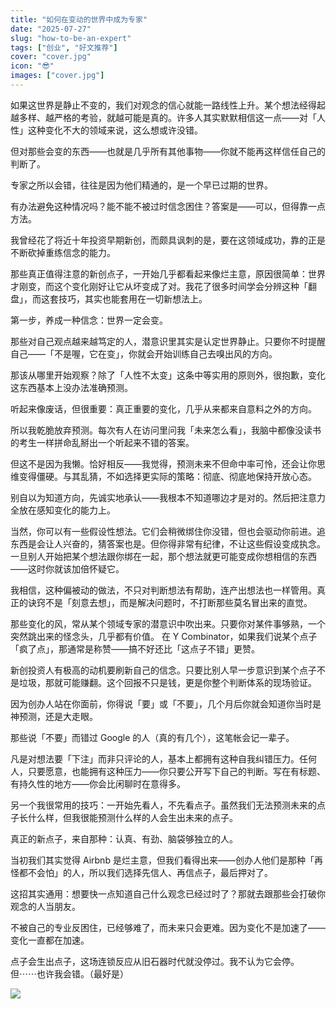 ```yaml
---
title: "如何在变动的世界中成为专家"
date: "2025-07-27"
slug: "how-to-be-an-expert"
tags: ["创业", "好文推荐"]
cover: "cover.jpg"
icon: "😎"
images: ["cover.jpg"]
---
```

如果这世界是静止不变的，我们对观念的信心就能一路线性上升。某个想法经得起越多样、越严格的考验，就越可能是真的。许多人其实默默相信这一点——对「人性」这种变化不大的领域来说，这么想或许没错。



但对那些会变的东西——也就是几乎所有其他事物——你就不能再这样信任自己的判断了。



专家之所以会错，往往是因为他们精通的，是一个早已过期的世界。



有办法避免这种情况吗？能不能不被过时信念困住？答案是——可以，但得靠一点方法。



我曾经花了将近十年投资早期新创，而颇具讽刺的是，要在这领域成功，靠的正是不断砍掉重练信念的能力。



那些真正值得注意的新创点子，一开始几乎都看起来像烂主意，原因很简单：世界才刚变，而这个变化刚好让它从坏变成了对。我花了很多时间学会分辨这种「翻盘」，而这套技巧，其实也能套用在一切新想法上。



第一步，养成一种信念：世界一定会变。



那些对自己观点越来越笃定的人，潜意识里其实是认定世界静止。只要你不时提醒自己——「不是喔，它在变」，你就会开始训练自己去嗅出风的方向。



那该从哪里开始观察？除了「人性不太变」这条中等实用的原则外，很抱歉，变化这东西基本上没办法准确预测。



听起来像废话，但很重要：真正重要的变化，几乎从来都来自意料之外的方向。



所以我乾脆放弃预测。每次有人在访问里问我「未来怎么看」，我脑中都像没读书的考生一样拼命乱掰出一个听起来不错的答案。



但这不是因为我懒。恰好相反——我觉得，预测未来不但命中率可怜，还会让你思维变得僵硬。与其乱猜，不如选择更实际的策略：彻底、彻底地保持开放心态。



别自以为知道方向，先诚实地承认——我根本不知道哪边才是对的。然后把注意力全放在感知变化的能力上。



当然，你可以有一些假设性想法。它们会稍微绑住你没错，但也会驱动你前进。追东西是会让人兴奋的，猜答案也是。但你得非常有纪律，不让这些假设变成执念。
一旦别人开始把某个想法跟你绑在一起，那个想法就更可能变成你想相信的东西——这时你就该加倍怀疑它。



我相信，这种偏被动的做法，不只对判断想法有帮助，连产出想法也一样管用。真正的诀窍不是「刻意去想」，而是解决问题时，不打断那些莫名冒出来的直觉。



那些变化的风，常从某个领域专家的潜意识中吹出来。只要你对某件事够熟，一个突然跳出来的怪念头，几乎都有价值。
在 Y Combinator，如果我们说某个点子「疯了点」，那通常是称赞——搞不好还比「这点子不错」更赞。



新创投资人有极高的动机要刷新自己的信念。只要比别人早一步意识到某个点子不是垃圾，那就可能赚翻。这个回报不只是钱，更是你整个判断体系的现场验证。



因为创办人站在你面前，你得说「要」或「不要」，几个月后你就会知道你当时是神预测，还是大走眼。



那些说「不要」而错过 Google 的人（真的有几个），这笔帐会记一辈子。



凡是对想法要「下注」而非只评论的人，基本上都拥有这种自我纠错压力。任何人，只要愿意，也能拥有这种压力——你只要公开写下自己的判断。写在有标题、有持久性的地方——你会比闲聊时在意得多。



另一个我很常用的技巧：一开始先看人，不先看点子。虽然我们无法预测未来的点子长什么样，但我很能预测什么样的人会生出未来的点子。



真正的新点子，来自那种：认真、有劲、脑袋够独立的人。



当初我们其实觉得 Airbnb 是烂主意，但我们看得出来——创办人他们是那种「再怪都不会怕」的人，所以我们选择先信人、再信点子，最后押对了。



这招其实通用：想要快一点知道自己什么观念已经过时了？那就去跟那些会打破你观念的人当朋友。



不被自己的专业反困住，已经够难了，而未来只会更难。因为变化不是加速了——变化一直都在加速。



点子会生出点子，这场连锁反应从旧石器时代就没停过。我不认为它会停。
但⋯⋯也许我会错。（最好是）




![](https://prod-files-secure.s3.us-west-2.amazonaws.com/112d0858-5090-4d34-a606-b75eb8d65fd2/46476355-9cf3-4e99-9b7a-3531bc426380/1000202064.png?X-Amz-Algorithm=AWS4-HMAC-SHA256&X-Amz-Content-Sha256=UNSIGNED-PAYLOAD&X-Amz-Credential=ASIAZI2LB466RVBVVV7Q%2F20250903%2Fus-west-2%2Fs3%2Faws4_request&X-Amz-Date=20250903T221118Z&X-Amz-Expires=3600&X-Amz-Security-Token=IQoJb3JpZ2luX2VjEOb%2F%2F%2F%2F%2F%2F%2F%2F%2F%2FwEaCXVzLXdlc3QtMiJIMEYCIQDIxxt4Hz%2F6YlR6%2FwGphkz5%2BcIMwjOLnK%2BTDAnNmCiWTwIhAL2Dgb77E%2FddBp54rcyqos1gzbioaRcyCqgCTVpIASflKv8DCE8QABoMNjM3NDIzMTgzODA1IgwtCca68FvLobVKTG4q3AN0rgLyD9Sw%2Bmn1dE2xKtp%2FQuMd%2BD0PlAdDP43fuZRZf8TwLqLRT8oiZ7bb%2B3ga0p6aHLYS3hACdqju84SEQEmZtEaXJFRa1iM8jvoS%2FlKUbUsTbt5rXFvprPpKrdZVkJkR87aI0GnlRnw6rBOovrX5qyLLEY88VFO7kOv%2B9q0%2BY96Duw6b8ueshL%2F8Xtyaj5CBkeYhnIn%2FI09IWWHmbJwE7CQVG1g2gcj9QAX9bHo0n%2FLrlXmuIt7g%2B2oDEXE2BYw0PmqEpuaZTMfpYCTmV0eUcqbO%2FaACyVF9RHZBlKWYWHJ9SY%2FlGFtZY%2BbpApncKtFhz4ibVNAjLigf2q%2BxVfdH84gWATB4bqXGgRFMBOfMf55xmG5PBd6qLhql6IMDN6og29sPQT3kiOzqToFXWX2gnysJQzAskjb4KNIqVmsduf0STutnkaGx%2FJFUdMTVI4Khosu4VymZZz2H1XmzC8sBRFevThtac7kPdTP7w8w3Xxrw8e1IjpCPrTq%2Be6T5cBfmPF14hqp34o8eBaTY7XV0D2aHRFA9IyJeDV25xeXOkq5zQr1GOJxjlgZzUrg8kxzkxVSBLB1t5lqFdr%2B%2Be1VdaJ%2FP2A68RcdgLKMqnNyKRgBWPRHOppIrCnmXBDDP9eLFBjqkAdOkYuQYNo5j6yg09bnez%2Bqvt8JMV%2FMr7YTLLUW1O5nw2%2FxysBnvUj1maAxJDS6Uxs0Mjt5zZXFTHnIH9I3HxL7C0VSyl%2BC0qcxZvuKSimnwo69Ps5X8%2BErrifrpPomKR3zAihLeD%2BRPLaM8RB01VZNXrQCLTSDzUvPsL1xB%2BaSCjJmZZlmB9ukD0XtDYILOZAriQhCfQ0e8OTuOKTFXKseCZpkf&X-Amz-Signature=47721d3adda3f0531d413b283eaad9958ca377575ab7136301d26a655008ace6&X-Amz-SignedHeaders=host&x-amz-checksum-mode=ENABLED&x-id=GetObject)

